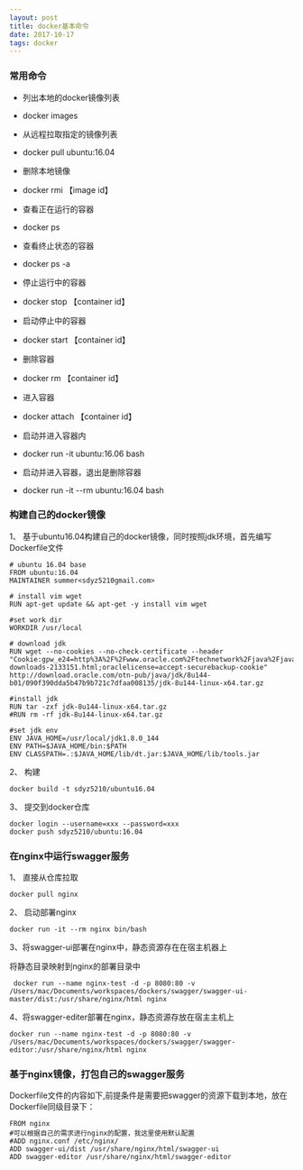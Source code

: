 ```yaml
---
layout: post  
title: docker基本命令
date: 2017-10-17 
tags: docker
--- 
```


### 常用命令


* 列出本地的docker镜像列表
* docker images

* 从远程拉取指定的镜像列表
* docker pull ubuntu:16.04

* 删除本地镜像
* docker rmi 【image id】

* 查看正在运行的容器
* docker ps

* 查看终止状态的容器
* docker ps -a

* 停止运行中的容器
* docker stop 【container id】

* 启动停止中的容器
* docker start 【container id】

* 删除容器
* docker rm 【container id】

* 进入容器
* docker attach 【container id】

* 启动并进入容器内
* docker run -it ubuntu:16.06 bash

* 启动并进入容器，退出是删除容器
* docker run -it --rm ubuntu:16.04 bash

### 构建自己的docker镜像

1、 基于ubuntu16.04构建自己的docker镜像，同时按照jdk环境，首先编写Dockerfile文件

```
# ubuntu 16.04 base
FROM ubuntu:16.04
MAINTAINER summer<sdyz5210gmail.com>

# install vim wget
RUN apt-get update && apt-get -y install vim wget

#set work dir
WORKDIR /usr/local

# download jdk
RUN wget --no-cookies --no-check-certificate --header "Cookie:gpw_e24=http%3A%2F%2Fwww.oracle.com%2Ftechnetwork%2Fjava%2Fjavase%2Fdownloads%2Fjdk8-downloads-2133151.html;oraclelicense=accept-securebackup-cookie" http://download.oracle.com/otn-pub/java/jdk/8u144-b01/090f390dda5b47b9b721c7dfaa008135/jdk-8u144-linux-x64.tar.gz

#install jdk
RUN tar -zxf jdk-8u144-linux-x64.tar.gz
#RUN rm -rf jdk-8u144-linux-x64.tar.gz

#set jdk env
ENV JAVA_HOME=/usr/local/jdk1.8.0_144
ENV PATH=$JAVA_HOME/bin:$PATH
ENV CLASSPATH=.:$JAVA_HOME/lib/dt.jar:$JAVA_HOME/lib/tools.jar

```

2、 构建

` docker build -t sdyz5210/ubuntu16.04 `

3、 提交到docker仓库

```
docker login --username=xxx --password=xxx
docker push sdyz5210/ubuntu:16.04
```

### 在nginx中运行swagger服务

1、 直接从仓库拉取

` docker pull nginx `

2、 启动部署nginx 

` docker run -it --rm nginx bin/bash `

3、将swagger-ui部署在nginx中，静态资源存在在宿主机器上

将静态目录映射到nginx的部署目录中

` docker run --name nginx-test -d -p 8080:80 -v /Users/mac/Documents/workspaces/dockers/swagger/swagger-ui-master/dist:/usr/share/nginx/html nginx`

4、将swagger-editer部署在nginx，静态资源存放在宿主主机上

`docker run --name nginx-test -d -p 8080:80 -v /Users/mac/Documents/workspaces/dockers/swagger/swagger-editor:/usr/share/nginx/html nginx`


### 基于nginx镜像，打包自己的swagger服务

Dockerfile文件的内容如下,前提条件是需要把swagger的资源下载到本地，放在Dockerfile同级目录下：

```
FROM nginx
#可以根据自己的需求进行nginx的配置，我这里使用默认配置
#ADD nginx.conf /etc/nginx/
ADD swagger-ui/dist /usr/share/nginx/html/swagger-ui
ADD swagger-editor /usr/share/nginx/html/swagger-editor

```